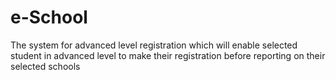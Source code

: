# e-School
The system for advanced level registration which will enable selected student in advanced level to make their registration before reporting on their selected schools
